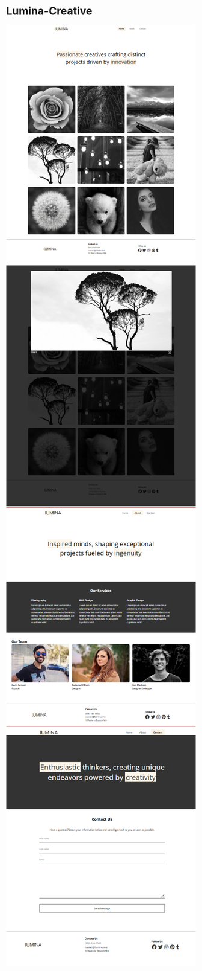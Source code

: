 # Lumina-Creative

![Alt text](https://github.com/ZakiaSultana001/Lumina-Creative/blob/426cd8594484fbe365b3cb8c58ddf237917121f7/HOME.png)
![Alt text](https://github.com/ZakiaSultana001/Lumina-Creative/blob/426cd8594484fbe365b3cb8c58ddf237917121f7/HOME-2.png)
![Alt text](https://github.com/ZakiaSultana001/Lumina-Creative/blob/426cd8594484fbe365b3cb8c58ddf237917121f7/ABOUT.png)
![Alt text](https://github.com/ZakiaSultana001/Lumina-Creative/blob/426cd8594484fbe365b3cb8c58ddf237917121f7/CONTACT.png)
